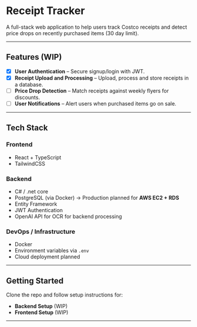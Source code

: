 # Receipt Tracker

A full-stack web application to help users track Costco receipts and detect price drops on recently purchased items (30 day limit).

---

## Features (WIP)

- [x] **User Authentication**  – Secure signup/login with JWT.
- [x] **Receipt Upload and Processing**  – Upload, process and store receipts in a database.
- [ ] **Price Drop Detection** – Match receipts against weekly flyers for discounts.
- [ ] **User Notifications**   – Alert users when purchased items go on sale.

---

## Tech Stack

### Frontend
- React + TypeScript  
- TailwindCSS  

### Backend
- C# / .net core
- PostgreSQL (via Docker) → Production planned for **AWS EC2 + RDS**  
- Entity Framework
- JWT Authentication
- OpenAI API for OCR for backend processing

### DevOps / Infrastructure
- Docker  
- Environment variables via `.env`  
- Cloud deployment planned  

---


## Getting Started

Clone the repo and follow setup instructions for:

- **Backend Setup** (WIP)  
- **Frontend Setup** (WIP)  

---
